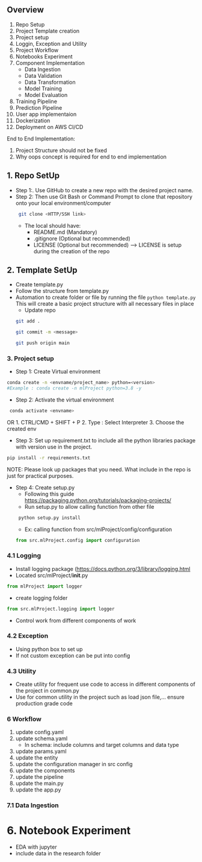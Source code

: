 ## Overview
1. Repo Setup
2. Project Template creation
3. Project setup
4. Loggin, Exception and Utility
5. Project Workflow
6. Notebooks Experiment
7. Component Implementation
    - Data Ingestion
    - Data Validation
    - Data Transformation
    - Model Training
    - Model Evaluation
8. Training Pipeline
9. Prediction Pipeline
10. User app implementaion
11. Dockerization
12. Deployment on AWS CI/CD

End to End Implementation:
1. Project Structure should not be fixed
2. Why oops concept is required for end to end implementation


## 1. Repo SetUp
- Step 1:. Use GitHub to create a new repo  with the desired project name. 
- Step 2: Then use Git Bash or Command Prompt to clone that repository onto your local environment/computer
    ```bash
     git clone <HTTP/SSH link>
    ```
    - The local should have:
        -  README.md (Mandatory)
        - .gitignore (Optional but recommended)
        -  LICENSE (Optional but recommended) --> LICENSE is setup during the creation of the repo
## 2. Template SetUp
- Create template.py
- Follow the structure from template.py
- Automation to create folder or file by running the file
    ```python template.py```
    This will create a basic project structure with all necessary files in place
    - Update repo 
    ```bash 
    git add .
    ```
    ```bash 
    git commit -m <message>
    ```
    ``` bash
    git push origin main 
    ```
### 3. Project setup
- Step 1: Create Virtual environment
 ```bash
 conda create -n <envname/project_name> python=<version> 
 #Example : conda create -n mlProject python=3.8 -y
 ```
- Step 2: Activate  the virtual environment
```bash
 conda activate <envname>
```
OR 
    1. CTRL/CMD + SHIFT + P
    2. Type : Select Interpreter
    3. Choose the created env

- Step 3: Set up requirement.txt to include all the python libraries package with version use in the project. 
```bash 
pip install -r requirements.txt
```
<p> NOTE: Please look up packages that you need. What include in the repo is just for practical purposes.<p>

- Step 4: Create setup.py
    - Following this guide https://packaging.python.org/tutorials/packaging-projects/
    - Run setup.py to allow calling function from other file
    ```bash
     python setup.py install
     ``` 
    - Ex: calling function from src/mlProject/config/configuration
    ```python 
    from src.mlProject.config import configuration
    ```

### 4.1 Logging
- Install logging package (https://docs.python.org/3/library/logging.html
- Located src/mlProject/__init__.py 
```python 
from mlProject import logger 
```
- create logging folder
```python
from src.mlProject.logging import logger
```
- Control work from different components of work

### 4.2 Exception
- Using python box to set up 
- If not custom exception can be put into config

### 4.3 Utility
- Create utility for frequent use code to access in different components of the project in common.py
- Use for common utility in the project such as load json file,... ensure production grade code

### 6 Workflow
1. update config.yaml
2. update schema.yaml 
    - In schema: include columns and target columns and data type
3. update params.yaml
4. update the entity
5. update the configuration manager in src config
6. update the components
7. update the pipeline
8. update the main.py
9. update the app.py

### 7.1 Data Ingestion




# 6. Notebook Experiment
- EDA with jupyter
- include data in the research folder


